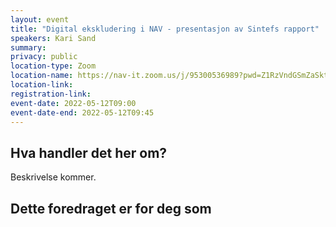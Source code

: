 ```yaml
---
layout: event
title: "Digital ekskludering i NAV - presentasjon av Sintefs rapport"
speakers: Kari Sand
summary:
privacy: public
location-type: Zoom
location-name: https://nav-it.zoom.us/j/95300536989?pwd=Z1RzVndGSmZaSktnS2xsb0svYytPdz09
location-link:
registration-link:
event-date: 2022-05-12T09:00
event-date-end: 2022-05-12T09:45
---
```

## Hva handler det her om?
Beskrivelse kommer.

## Dette foredraget er for deg som

